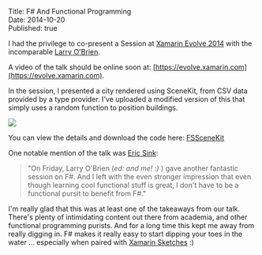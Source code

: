 ﻿Title: F# And Functional Programming  
Date: 2014-10-20  
Published: true  

I had the privilege to co-present a Session at [Xamarin Evolve 2014](https://evolve.xamarin.com) with the 
incomparable [Larry O'Brien](http://www.knowing.net/).

A video of the talk should be online soon at: [https://evolve.xamarin.com](https://evolve.xamarin.com).

In the session, I presented a city rendered using SceneKit, from CSV data provided by a type provider. I've uploaded 
a modified version of this that simply uses a random function to position buildings.

![](http://developer.xamarin.com/samples/FSSceneKit/Screenshots/fs-city.png)

You can view the details and download the code here: [FSSceneKit](http://developer.xamarin.com/samples/FSSceneKit/)

One notable mention of the talk was [Eric Sink](http://ericsink.com/entries/fs_guilt.html):

> "On Friday, Larry O'Brien (*ed: and me! :)* ) gave another fantastic session on F&#35;. And I left with 
> the even stronger impression that even though learning cool functional stuff is great, I don't have 
> to be a functional pursit to benefit from F&#35;."

I'm really glad that this was at least one of the takeaways from our talk. There's plenty of intimidating content out
there from academia, and other functional programming purists. And for a long time this kept me away from really digging
in. F&#35; makes it really easy to start dipping your toes in the water ... especially when paired with 
[Xamarin Sketches](http://developer.xamarin.com/guides/cross-platform/sketches/introduction/) :)


